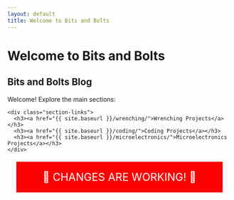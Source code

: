 ```yaml
---
layout: default
title: Welcome to Bits and Bolts
---
```


<div class="home">
  <h1 class="page-heading">Welcome to Bits and Bolts</h1>
  
  <div class="main-sections">
    <h2>Bits and Bolts Blog</h2>
    <p>Welcome! Explore the main sections:</p>
    
    <div class="section-links">
      <h3><a href="{{ site.baseurl }}/wrenching/">Wrenching Projects</a></h3>
      <h3><a href="{{ site.baseurl }}/coding/">Coding Projects</a></h3>
      <h3><a href="{{ site.baseurl }}/microelectronics/">Microelectronics Projects</a></h3>
    </div>
  </div>
  
  <!-- TESTING: This should be very obvious if changes are working -->
  <div style="background-color: red; color: white; padding: 20px; margin: 20px; text-align: center; font-size: 24px;">
    🎉 CHANGES ARE WORKING! 🎉
  </div>
</div> 
